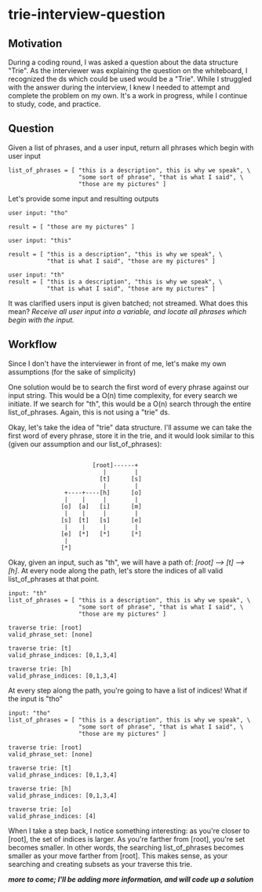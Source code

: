 # trie-interview-question

## Motivation

During a coding round, I was asked a question about the data structure "Trie". As the interviewer was explaining the question on the whiteboard, I recognized the ds which could be used would be a "Trie". While I struggled with the answer during the interview, I knew I needed to attempt and complete the problem on my own. It's a work in progress, while I continue to study, code, and practice.

## Question

Given a list of phrases, and a user input, return all phrases which begin with user input 

```
list_of_phrases = [ "this is a description", this is why we speak", \
                    "some sort of phrase", "that is what I said", \
                    "those are my pictures" ] 
```

Let's provide some input and resulting outputs

```
user input: "tho"

result = [ "those are my pictures" ]
```

```
user input: "this"

result = [ "this is a description", "this is why we speak", \
           "that is what I said", "those are my pictures" ]
```

```
user input: "th"
result = [ "this is a description", "this is why we speak", \
           "that is what I said", "those are my pictures" ] 
```

It was clarified users input is given batched; not streamed. What does this mean? *Receive all user input into a variable, and locate all phrases which begin with the input.*

## Workflow

Since I don't have the interviewer in front of me, let's make my own assumptions (for the sake of simplicity)

One solution would be to search the first word of every phrase against our input string. This would be a O(n) time complexity, for every search we initiate. If we search for "th", this would be a O(n) search through the entire list_of_phrases. Again, this is not using a "trie" ds.

Okay, let's take the idea of "trie" data structure. I'll assume we can take the first word of every phrase, store it in the trie, and it would look similar to this (given our assumption and our list_of_phrases):

```

                        [root]------+
                           |        |  
                          [t]      [s]
                           |        |
                +----+----[h]      [o]
                |    |     |        |
               [o]  [a]   [i]      [m]
                |    |     |        |
               [s]  [t]   [s]      [e]
                |    |     |        |
               [e]  [*]   [*]      [*]
                |
               [*]
```

Okay, given an input, such as "th", we will have a path of: *[root] --> [t] --> [h]*. At every node along the path, let's store the indices of all valid list_of_phrases at that point. 

```
input: "th"
list_of_phrases = [ "this is a description", this is why we speak", \
                    "some sort of phrase", "that is what I said", \
                    "those are my pictures" ]

traverse trie: [root]
valid_phrase_set: [none]

traverse trie: [t]
valid_phrase_indices: [0,1,3,4]

traverse trie: [h]
valid_phrase_indices: [0,1,3,4]
```

At every step along the path, you're going to have a list of indices! What if the input is "tho"

```
input: "tho"
list_of_phrases = [ "this is a description", this is why we speak", \
                    "some sort of phrase", "that is what I said", \
                    "those are my pictures" ]

traverse trie: [root]
valid_phrase_set: [none]

traverse trie: [t]
valid_phrase_indices: [0,1,3,4]

traverse trie: [h]
valid_phrase_indices: [0,1,3,4]

traverse trie: [o]
valid_phrase_indices: [4]
```

When I take a step back, I notice something interesting: as you're closer to [root], the set of indices is larger. As you're farther from [root], you're set becomes smaller. In other words, the searching list_of_phrases becomes smaller as your move farther from [root]. This makes sense, as your searching and creating subsets as your traverse this trie.

***more to come; I'll be adding more information, and will code up a solution***